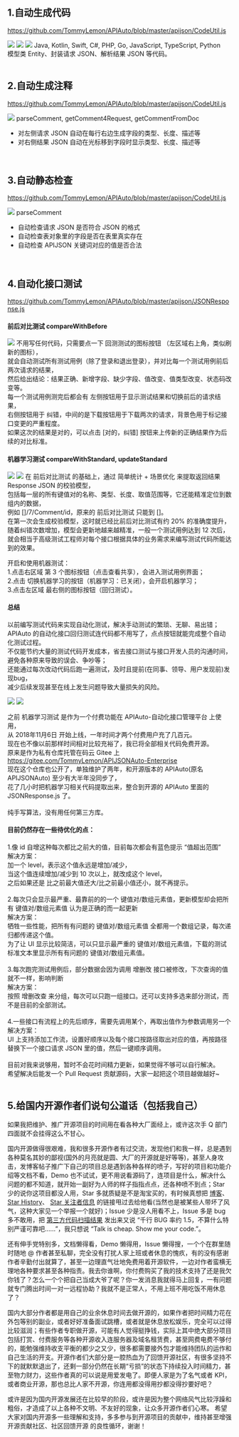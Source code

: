 ## 1.自动生成代码
https://github.com/TommyLemon/APIAuto/blob/master/apijson/CodeUtil.js

![](https://github.com/TommyLemon/StaticResources/blob/master/APIAuto/APIAuto_generate_code_4_request_json.jpg?raw=true)
![](https://github.com/TommyLemon/StaticResources/blob/master/APIAuto/APIAuto_generate_code_4_entity.jpg?raw=true)
![](https://github.com/TommyLemon/StaticResources/blob/master/APIAuto/APIAuto_generate_code_4_response_json.jpg?raw=true)
Java, Kotlin, Swift, C#, PHP, Go, JavaScript, TypeScript, Python <br />
模型类 Entity、封装请求 JSON、解析结果 JSON 等代码。 <br />
<br />

## 2.自动生成注释
https://github.com/TommyLemon/APIAuto/blob/master/apijson/CodeUtil.js

![](https://github.com/TommyLemon/StaticResources/blob/master/APIAuto/APIAuto_generate_comment_4_request_and_response.jpg?raw=true)
parseComment, getComment4Request, getCommentFromDoc <br />
* 对左侧请求 JSON 自动在每行右边生成字段的类型、长度、描述等
* 对右侧结果 JSON 自动在光标移到字段时显示类型、长度、描述等
<br />

## 3.自动静态检查 
https://github.com/TommyLemon/APIAuto/blob/master/apijson/CodeUtil.js

![](https://github.com/TommyLemon/StaticResources/blob/master/APIAuto/APIAuto_static_checking.jpg?raw=true)
parseComment <br />
* 自动检查请求 JSON 是否符合 JSON 的格式
* 自动检查表对象里的字段是否在表里真实存在
* 自动检查 APIJSON 关键词对应的值是否合法
<br />

## 4.自动化接口测试
https://github.com/TommyLemon/APIAuto/blob/master/apijson/JSONResponse.js

#### 前后对比测试  compareWithBefore
![](https://github.com/TommyLemon/StaticResources/blob/master/APIAuto/APIAuto_test_compare_with_before.jpg?raw=true)
不用写任何代码，只需要点一下 回测测试的图标按钮 （左区域右上角，类似刷新的图标），<br />
就会自动测试所有测试用例（除了登录和退出登录），并对比每一个测试用例前后两次请求的结果，<br />
然后给出结论：结果正确、新增字段、缺少字段、值改变、值类型改变、状态码改变等。<br />
每一个测试用例测完后都会有 左侧按钮用于显示测试结果和切换前后的请求结果，<br />
右侧按钮用于 纠错，中间的是下载按钮用于下载两次的请求，背景色用于标记接口变更的严重程度。<br />
如果这次的结果是对的，可以点击 [对的，纠错] 按钮来上传新的正确结果作为后续的对比标准。

#### 机器学习测试  compareWithStandard, updateStandard
![](https://github.com/TommyLemon/StaticResources/blob/master/APIAuto/APIAuto_test_machine_learning.jpg?raw=true) 
![](https://github.com/TommyLemon/StaticResources/blob/master/APIAuto/APIAuto_machine_learning_design.jpg?raw=true) 
在 前后对比测试 的基础上，通过 简单统计 + 场景优化 来提取返回结果 Response JSON 的校验模型，<br />
包括每一层的所有键值对的名称、类型、长度、取值范围等，它还能精准定位到数组内的数据，<br />
例如 []/7/Comment/id，原来的 前后对比测试 只能到 []。<br />
在第一次会生成校验模型，这时就已经比前后对比测试有约 20% 的准确度提升，<br />
随着纠错次数增加，模型会更新地越来越精准，一般一个测试用例达到 12 次后，<br />
就会相当于高级测试工程师对每个接口根据具体的业务需求来编写测试代码所能达到的效果。

开启和使用机器测试：<br />
1.点击右区域 第 3 个图标按钮（点击查看共享），会进入测试用例界面；<br />
2.点击 切换机器学习的按钮（机器学习：已关闭），会开启机器学习；<br />
3.点击左区域 最右侧的图标按钮（回归测试）。

#### 总结
以前编写测试代码来实现自动化测试，解决手动测试的繁琐、无聊、易出错；<br />
APIAuto 的自动化接口回归测试连代码都不用写了，点点按钮就能完成整个自动化测试过程。<br />
不仅能节约大量的测试代码开发成本，省去接口测试与接口开发人员的沟通时间，避免各种原来导致的误会、争吵等；<br />
还能通过每次改动代码后跑一遍测试，及时且提前(在同事、领导、用户发现前)发现bug，<br />
减少后续发现甚至在线上发生问题导致大量损失的风险。

![](https://github.com/TommyLemon/StaticResources/blob/master/APIAuto/APIJSONAuto_Enterprise_Git_Commit_About_Mathine_Learning.jpg?raw=true)
![](https://github.com/TommyLemon/StaticResources/blob/master/APIAuto/APIJSON_Server_Enterprise_Git_Commit_About_Machine_Learning.jpg?raw=true)

之前 机器学习测试 是作为一个付费功能在 APIAuto-自动化接口管理平台 上使用，<br />
从 2018年11月6日 开始上线，一年时间才两个付费用户充了几百元。<br />
现在也不像以前那样时间相对比较充裕了，我已将全部相关代码免费开源。<br />
原来是作为私有仓库托管在码云 Gitee 上 <br />
https://gitee.com/TommyLemon/APIJSONAuto-Enterprise  <br />
现在这个仓库也公开了，单独维护了两年，和开源版本的 APIAuto(原名 APIJSONAuto) 至少有大半年没同步了，<br />
花了几小时把机器学习相关代码提取出来，整合到开源的 APIAuto 里面的 JSONResponse.js 了。<br />
<br />
纯手写算法，没有用任何第三方库。
#### 目前仍然存在一些待优化的点：
1.像 id 自增这种每次都比之前大的值，目前每次都会有蓝色提示 “值超出范围”<br />
解决方案：<br />
加一个 level，表示这个值永远是增加/减少，<br />
当这个值连续增加/减少到 10 次以上，就改成这个 level，<br />
之后如果还是 比之前最大值还大/比之前最小值还小，就不再提示。<br />
<br />
2.每次只会显示最严重、最靠前的的一个 键值对/数组元素值，更新模型却会把所有 键值对/数组元素值 认为是正确的而一起更新<br />
解决方案：<br />
牺牲一些性能，把所有有问题的 键值对/数组元素值 全都用一个数组记录，每次递归都传递这个值。<br />
为了让 UI 显示比较简洁，可以只显示最严重的 键值对/数组元素值，下载的测试标准文本里显示所有有问题的 键值对/数组元素值。<br />
<br />
3.每次跑完测试用例后，部分数据会因为调用 增删改 接口被修改，下次查询的值就不一样，影响判断<br />
解决方案：<br />
按照 增删改查 来分组，每次可以只跑一组接口。还可以支持多选来部分测试，而不是目前的全部测试。<br />
<br />
4.一些接口有流程上的先后顺序，需要先调用某个，再取出值作为参数调用另一个<br />
解决方案：<br />
UI 上支持添加工作流，设置好顺序以及每个接口按路径取出对应的值，再按路径替换下一个接口请求 JSON 里的值，然后一键顺序调用。<br />
<br />
目前对我来说够用，暂时不会花时间精力更新，如果觉得不够可以自行解决。<br />
希望解决后能发一个 Pull Request 贡献源码，大家一起把这个项目越做越好~ <br />
<br />

## 5.给国内开源作者们说句公道话（包括我自己）
如果我把维护、推广开源项目的时间用在看各种大厂面经上，或许这次手 Q 部门四面就不会挂得这么不甘心。

国内开源做得很艰难，我和很多开源作者有过交流，发现他们和我一样，总是遇到各种莫名其妙的鄙视(国外的月亮就是圆、大厂的开源就是好等等)，甚至人身攻击，发博客帖子推广下自己的项目总是遇到各种各样的喷子，写好的项目和功能介绍等文档不看，Demo 也不试试，更不用说看源码了，连项目是什么，解决什么问题的都不知道，就开始一副好为人师的样子指指点点，还各种喷不到点；Star 少的说你这项目都没人用，Star 多就质疑是不是淘宝买的，有时候真想把 [博客](https://my.oschina.net/tommylemon)、[Star History](https://star-history.t9t.io/#APIJSON/APIJSON)、 [Star 关注者信息](https://haochuan9421.github.io/stargazers/#/) 的链接甩过去给他看(当然也是被某些人带坏了风气，这种大家见一个举报一个就好)；Issue 少是没人用看不上，Issue 多是 bug 多不敢用，把 [第三方代码扫描结果](https://github.com/APIJSON/APIJSON/issues/48) 发出来又说 “千行 BUG 率约 1.5，不算什么特别严谨可靠吧……”，我只想说 “Talk is cheap. Show me your code.”。

还有伸手党特别多，文档懒得看，Demo 懒得用，Issue 懒得搜，一个个在群里随时随地 @ 作者甚至私聊，完全没有打扰人家上班或者休息的愧疚，有的没有感谢作者辛勤付出就算了，甚至一边理直气壮地免费用着开源软件，一边对作者蛮横无理地各种要求甚至各种指责。我去你谁啊，你付费购买了我的技术支持了还是我欠你钱了？怎么一个个把自己当成大爷了呢？你一发消息我就得马上回复，一有问题就专门腾出时间一对一远程协助？我就不是正常人，不用上班不用吃饭不用休息了？

国内大部分作者都是用自己的业余休息时间去做开源的，如果作者把时间精力花在外包等别的副业，或者好好准备面试跳槽，或者就是休息放松娱乐，完全可以过得比较滋润；有些作者专职做开源，可能有人觉得挺挣钱，实际上其中绝大部分项目包括打赏、付费服务等各种开源收入连服务器及域名租赁费，甚至网费电费不够付的，能勉强维持收支平衡的都少之又少，很多都需要接外包才能维持团队的运作和自己生活的开支。开源作者们大部分是一腔热血为了回馈开源社区，有很多坚持不下的就默默退出了，还剩一部分仍然在长期“亏损”的状态下持续投入时间精力，甚至物力财力，这些作者真的可以说是用爱发电了。即便人家是为了名气或者 KPI，或者商业开源，那也总比人家不开源，你连用都没得用抄都没得抄要好吧？

或许是因为国内开源发展还在比较早的阶段，或许是因为整个网络风气比较浮躁和粗俗，才造成了以上各种不文明、不友好的现象，让众多开源作者们心寒。
希望大家对国内开源多一些理解和支持，多多参与到开源项目的贡献中，维持甚至增强 开源贡献社区、社区回馈开源 的良性循环，谢谢！
